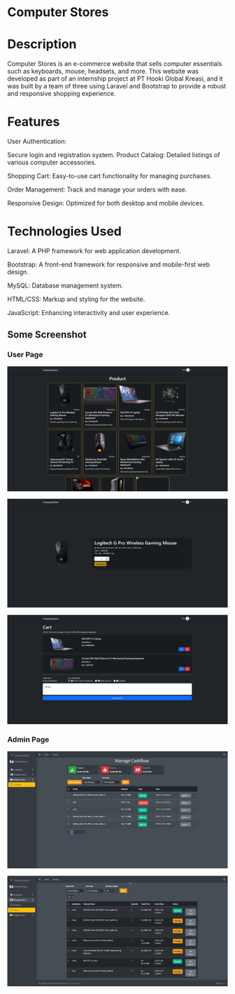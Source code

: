 # Computer Stores
# Description
Computer Stores is an e-commerce website that sells computer essentials such as keyboards, mouse, headsets, and more. This website was developed as part of an internship project at PT Hooki Global Kreasi, and it was built by a team of three using Laravel and Bootstrap to provide a robust and responsive shopping experience.

# Features
User Authentication: 

Secure login and registration system.
Product Catalog: Detailed listings of various computer accessories.


Shopping Cart: Easy-to-use cart functionality for managing purchases.


Order Management: Track and manage your orders with ease.

Responsive Design: Optimized for both desktop and mobile devices.

# Technologies Used
Laravel: A PHP framework for web application development.

Bootstrap: A front-end framework for responsive and mobile-first web design.

MySQL: Database management system.

HTML/CSS: Markup and styling for the website.

JavaScript: Enhancing interactivity and user experience.



## Some Screenshot
### User Page
![App Screenshot](/public/img/page/user.png)

![App Screenshot](/public/img/page/userseeproduct.png)

![App Screenshot](/public/img/page/usercart.png)


### Admin Page
![App Screenshot](/public/img/page/admin.png)

![App Screenshot](/public/img/page/adminorder.png)
